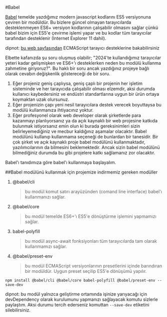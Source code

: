 #Babel

[Babel](https://babeljs.io/) temelde yazdığımız modern javascript kodlarını ES5 versiyonuna çeviren bir modüldür. Bu bizlere güncel olmayan tarayıcılarda desteklenmeyen ES6+ versiyon kodlarının çalışabilir olmasını sağlar çünkü babel bizim için ES5'e çevirme işlemi yapar ve bu kodlar tüm tarayıcılar tarafından desteklenir (Internet Explorer 11 dahil).

dipnot: [bu web sayfasından](https://compat-table.github.io/compat-table) ECMAScript tarayıcı desteklerine bakabilirsiniz

Elbette kafanızda şu soru oluşmuş olabilir; "2024'te kullandığımız tarayıcılar yeteri kadar gelişmişken ve ES6+'ı desteklerken neden bu modülü kullanma zahmetine giriyoruz?". Bu haklı bir soru ancak yazdığınız projeye bağlı olarak cevabın değişkenlik göstereceği de bir soru.

1. Eğer projeniz geniş çaplıysa, geniş çaplı bir projenin her işletim sisteminde ve her tarayıcıda çalışabilir olması elzemdir, aksi durumda kullanıcı kaybedersiniz ve endüstri standartlarına uygun bir ürün ortaya koymaktan uzak olursunuz.
2. Eğer projenizin çapı yeni nesil tarayıcılara destek verecek boyuttaysa bu modülü kullanmanıza ihtiyacınız yoktur.
3. Eğer profesyonel olarak web developer olarak şirketlerde para kazanmayı planlıyorsanız ya da açık kaynaklı bir web projesine katkıda bulunmak istiyorsanız emin olun ki burada gereksinimleri sizin belirleyemediğiniz ve mecbur kaldığınız aşamalar olacaktır. Babel modülünü kullanıp kullanmama seçeneği de bunlardan bir tanesidir. Bir çok şirket ve açık kaynaklı proje babel modülünü kullanmaktadır, yazılımcılarının da bilmesini beklemektedir. Ancak sizin babel modülünü bilmediğiniz durumda bu gibi projelere katkı sağlamanız zor olacaktır.

Babel'ı tanıdımıza göre babel'ı kullanmaya başlayalım.

##Babel modülünü kullanmak için projemize indirmemiz gereken modüller

1. @babel/cli
    > bu modül komut satırı arayüzünden (comand line interface) babel'ı kullanmanızı sağlar.
2. @babel/core
    >bu modül temelde ES6+'ı ES5'e dönüştürme işlemini yapmamızı sağlar.
3. babel-polyfill
    > bu modül async-await fonksiyonları tüm tarayıcılarda tam olarak kullanmamızı sağlar.
4. @babel/preset-env
    > bu modül ECMAScript versiyonlarının presetlerini içinde barındıran bir modüldür. Uygun preset seçilip ES5'e dönüşümü yapılır.

`npm install @babel/cli @babel/core babel-polyfill @babel/preset-env --save-dev`

dipnot: bu modül yalnızca geliştirme ortamında işinize yarıyacağı için devDependency olarak kurulumunu yapmanızı sağlayacak komutu sizlerle paylaştım. Aksi durumu tercih ederseniz komuttan `--save-dev` etiketini silebilirsiniz. 


